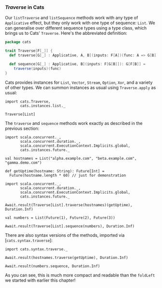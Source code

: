 ### *Traverse* in Cats

Our `listTraverse` and `listSequence` methods work with any type of `Applicative` effect,
but they only work with one type of sequence: `List`.
We can generalise over different sequence types using a type class,
which brings us to Cats' `Traverse`.
Here's the abbreviated definition:

```scala
package cats

trait Traverse[F[_]] {
  def traverse[G[_] : Applicative, A, B](inputs: F[A])(func: A => G[B]): G[F[B]]

  def sequence[G[_] : Applicative, B](inputs: F[G[B]]): G[F[B]] =
    traverse(inputs)(func)
}
```

Cats provides instances for `List`, `Vector`, `Stream`, `Option`, `Xor`, and a variety of other types.
We can summon instances as usual using `Traverse.apply` as usual:

```tut:book
import cats.Traverse,
       cats.instances.list._

Traverse[List]
```

The `traverse` and `sequence` methods work exactly as described in the previous section:

```tut:book:invisible
import scala.concurrent._,
       scala.concurrent.duration._,
       scala.concurrent.ExecutionContext.Implicits.global,
       cats.instances.future._

val hostnames = List("alpha.example.com", "beta.example.com", "gamma.demo.com")

def getUptime(hostname: String): Future[Int] =
  Future(hostname.length * 60) // just for demonstration
```

```tut:book
import scala.concurrent._,
       scala.concurrent.duration._,
       scala.concurrent.ExecutionContext.Implicits.global,
       cats.instances.future._

Await.result(Traverse[List].traverse(hostnames)(getUptime), Duration.Inf)

val numbers = List(Future(1), Future(2), Future(3))

Await.result(Traverse[List].sequence(numbers), Duration.Inf)
```

There are also syntax versions of the methods, imported via [`cats.syntax.traverse`]:

```tut:book
import cats.syntax.traverse._

Await.result(hostnames.traverse(getUptime), Duration.Inf)

Await.result(numbers.sequence, Duration.Inf)
```

As you can see, this is much more compact and readable
than the `foldLeft` we started with earlier this chapter!
